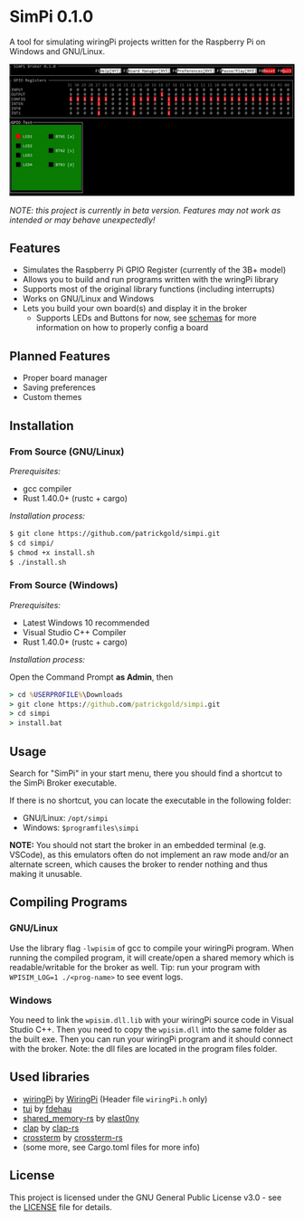 # SimPi 0.1.0
A tool for simulating wiringPi projects written for the Raspberry Pi on
Windows and GNU/Linux.

![SimPi Broker Preview](docs/assets/media/simpi-broker-preview.gif)

*NOTE: this project is currently in beta version. Features may not work as
intended or may behave unexpectedly!*

## Features
* Simulates the Raspberry Pi GPIO Register (currently of the 3B+ model)
* Allows you to build and run programs written with the wringPi library
* Supports most of the original library functions (including interrupts)
* Works on GNU/Linux and Windows
* Lets you build your own board(s) and display it in the broker
  * Supports LEDs and Buttons for now, see [schemas](docs/schemas/) for more
    information on how to properly config a board

## Planned Features
* Proper board manager
* Saving preferences
* Custom themes

## Installation

### From Source (GNU/Linux)
*Prerequisites:*
* gcc compiler
* Rust 1.40.0+ (rustc + cargo)

*Installation process:*
```bash
$ git clone https://github.com/patrickgold/simpi.git
$ cd simpi/
$ chmod +x install.sh
$ ./install.sh
```

### From Source (Windows)
*Prerequisites:*
* Latest Windows 10 recommended
* Visual Studio C++ Compiler
* Rust 1.40.0+ (rustc + cargo)

*Installation process:*

Open the Command Prompt **as Admin**, then
```cmd
> cd %USERPROFILE%\Downloads
> git clone https://github.com/patrickgold/simpi.git
> cd simpi
> install.bat
```

## Usage
Search for "SimPi" in your start menu, there you should find a shortcut to the
SimPi Broker executable.

If there is no shortcut, you can locate the executable in the following folder:
* GNU/Linux: `/opt/simpi`
* Windows: `$programfiles\simpi`

**NOTE:** You should not start the broker in an embedded terminal (e.g. VSCode),
as this emulators often do not implement an raw mode and/or an alternate
screen, which causes the broker to render nothing and thus making it
unusable.

## Compiling Programs

### GNU/Linux
Use the library flag `-lwpisim` of gcc to compile your wiringPi program.
When running the compiled program, it will create/open a shared memory which is
readable/writable for the broker as well. Tip: run your program with
`WPISIM_LOG=1 ./<prog-name>` to see event logs.

### Windows
You need to link the `wpisim.dll.lib` with your wiringPi source code in Visual
Studio C++. Then you need to copy the `wpisim.dll` into the same folder as
the built exe. Then you can run your wiringPi program and it should connect
with the broker.
Note: the dll files are located in the program files folder.

## Used libraries
- [wiringPi](https://github.com/WiringPi/WiringPi)
    by [WiringPi](https://github.com/WiringPi) (Header file `wiringPi.h` only)
- [tui](https://github.com/fdehau/tui-rs)
    by [fdehau](https://github.com/fdehau)
- [shared_memory-rs](https://github.com/elast0ny/shared_memory-rs)
    by [elast0ny](https://github.com/elast0ny)
- [clap](https://github.com/clap-rs/clap)
    by [clap-rs](https://github.com/clap-rs)
- [crossterm](https://github.com/crossterm-rs/crossterm)
    by [crossterm-rs](https://github.com/crossterm-rs)
- (some more, see Cargo.toml files for more info)

## License
This project is licensed under the GNU General Public License v3.0 - see the
[LICENSE](LICENSE) file for details.
